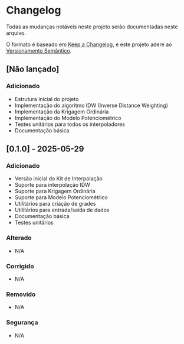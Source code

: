 # Changelog

Todas as mudanças notáveis neste projeto serão documentadas neste arquivo.

O formato é baseado em [Keep a Changelog](https://keepachangelog.com/pt-BR/1.0.0/),
e este projeto adere ao [Versionamento Semântico](https://semver.org/lang/pt-BR/).

## [Não lançado]

### Adicionado
- Estrutura inicial do projeto
- Implementação do algoritmo IDW (Inverse Distance Weighting)
- Implementação da Krigagem Ordinária
- Implementação do Modelo Potenciométrico
- Testes unitários para todos os interpoladores
- Documentação básica

## [0.1.0] - 2025-05-29

### Adicionado
- Versão inicial do Kit de Interpolação
- Suporte para interpolação IDW
- Suporte para Krigagem Ordinária
- Suporte para Modelo Potenciométrico
- Utilitários para criação de grades
- Utilitários para entrada/saída de dados
- Documentação básica
- Testes unitários

### Alterado
- N/A

### Corrigido
- N/A

### Removido
- N/A

### Segurança
- N/A
